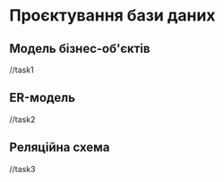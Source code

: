 # Проєктування бази даних

## Модель бізнес-об'єктів 
//task1

## ER-модель
//task2

## Реляційна схема
//task3
